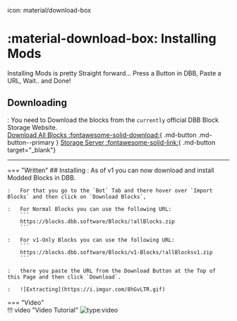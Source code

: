 icon: material/download-box

# :material-download-box: Installing Mods

Installing Mods is pretty Straight forward... Press a Button in DBB, Paste a URL, Wait.. and Done!

## Downloading

:   You need to Download the blocks from the `currently` official DBB Block Storage Website.  
    [Download All Blocks :fontawesome-solid-download:](https://blocks.dbb.software/Blocks/!allBlocks.zip){ .md-button .md-button--primary }
    [Storage Server :fontawesome-solid-link:](https://blocks.dbb.software/Blocks/){ .md-button target="_blank"}

---

=== "Written"
    ## Installing
    :   As of v1 you can now download and install Modded Blocks in DBB.

    :   For that you go to the `Bot` Tab and there hover over `Import Blocks` and then click on `Download Blocks`, 

    :   For Normal Blocks you can use the following URL:
        ```
        https://blocks.dbb.software/Blocks/!allBlocks.zip
        ```

    :   For v1-Only Blocks you can use the following URL:
        ```
        https://blocks.dbb.software/Blocks/v1-Blocks/!allBlocksv1.zip
        ```

    :   there you paste the URL from the Download Button at the Top of this Page and then click `Download`.

    :   ![Extracting](https://i.imgur.com/8hGvLTR.gif)

=== "Video"   
    !!! video "Video Tutorial"
        ![type:video](https://www.youtube.com/embed/7QZyGmr5LVM)


